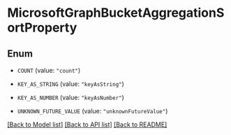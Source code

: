 # MicrosoftGraphBucketAggregationSortProperty

## Enum


* `COUNT` (value: `"count"`)

* `KEY_AS_STRING` (value: `"keyAsString"`)

* `KEY_AS_NUMBER` (value: `"keyAsNumber"`)

* `UNKNOWN_FUTURE_VALUE` (value: `"unknownFutureValue"`)


[[Back to Model list]](../README.md#documentation-for-models) [[Back to API list]](../README.md#documentation-for-api-endpoints) [[Back to README]](../README.md)



